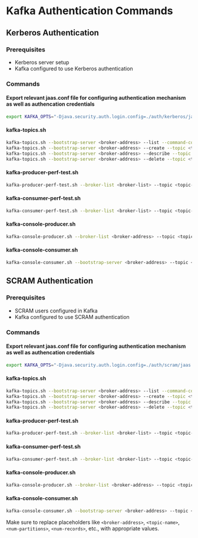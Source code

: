 # Kafka Authentication Commands

## Kerberos Authentication

### Prerequisites
- Kerberos server setup
- Kafka configured to use Kerberos authentication

### Commands

#### Export relevant jaas.conf file for configuring authentication mechanism as well as authencation credentials
```bash
export KAFKA_OPTS="-Djava.security.auth.login.config=./auth/kerberos/jaas.conf"
```

#### kafka-topics.sh

```bash
kafka-topics.sh --bootstrap-server <broker-address> --list --command-config auth/kerberos/client.properties
kafka-topics.sh --bootstrap-server <broker-address> --create --topic <topic-name> --partitions <num-partitions> --replication-factor <replication-factor> --command-config auth/kerberos/client.properties
kafka-topics.sh --bootstrap-server <broker-address> --describe --topic <topic-name> --command-config auth/kerberos/client.properties
kafka-topics.sh --bootstrap-server <broker-address> --delete --topic <topic-name> --command-config auth/kerberos/client.properties
```

#### kafka-producer-perf-test.sh

```bash
kafka-producer-perf-test.sh --broker-list <broker-list> --topic <topic-name> --num-records <num-records> --record-size <record-size> --throughput <throughput> --command-config auth/kerberos/client.properties
```

#### kafka-consumer-perf-test.sh

```bash
kafka-consumer-perf-test.sh --broker-list <broker-list> --topic <topic-name> --messages <num-messages> --threads <num-threads> --command-config auth/kerberos/client.properties
```

#### kafka-console-producer.sh

```bash
kafka-console-producer.sh --broker-list <broker-address> --topic <topic-name> --producer.config auth/kerberos/client.properties
```

#### kafka-console-consumer.sh

```bash
kafka-console-consumer.sh --bootstrap-server <broker-address> --topic <topic-name> --consumer.config auth/kerberos/client.properties
```

## SCRAM Authentication

### Prerequisites
- SCRAM users configured in Kafka
- Kafka configured to use SCRAM authentication

### Commands

#### Export relevant jaas.conf file for configuring authentication mechanism as well as authencation credentials
```bash
export KAFKA_OPTS="-Djava.security.auth.login.config=./auth/scram/jaas.conf"
```

#### kafka-topics.sh

```bash
kafka-topics.sh --bootstrap-server <broker-address> --list --command-config auth/scram/client.properties
kafka-topics.sh --bootstrap-server <broker-address> --create --topic <topic-name> --partitions <num-partitions> --replication-factor <replication-factor> --command-config auth/scram/client.properties
kafka-topics.sh --bootstrap-server <broker-address> --describe --topic <topic-name> --command-config auth/scram/client.properties
kafka-topics.sh --bootstrap-server <broker-address> --delete --topic <topic-name> --command-config auth/scram/client.properties
```

#### kafka-producer-perf-test.sh

```bash
kafka-producer-perf-test.sh --broker-list <broker-list> --topic <topic-name> --num-records <num-records> --record-size <record-size> --throughput <throughput> --command-config auth/scram/client.properties
```

#### kafka-consumer-perf-test.sh

```bash
kafka-consumer-perf-test.sh --broker-list <broker-list> --topic <topic-name> --messages <num-messages> --threads <num-threads> --command-config auth/scram/client.properties
```

#### kafka-console-producer.sh

```bash
kafka-console-producer.sh --broker-list <broker-address> --topic <topic-name> --producer.config auth/scram/client.properties
```

#### kafka-console-consumer.sh

```bash
kafka-console-consumer.sh --bootstrap-server <broker-address> --topic <topic-name> --consumer.config auth/scram/client.properties
```

Make sure to replace placeholders like `<broker-address>`, `<topic-name>`, `<num-partitions>`, `<num-records>`, etc., with appropriate values. 
